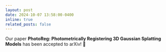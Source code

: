 ```yaml
---
layout: post
date: 2024-10-07 13:58:00-0400
inline: true
related_posts: false
---
```


Our paper **PhotoReg: Photometrically Registering 3D Gaussian Splatting Models** has been accepted to arXiv! 🎉
